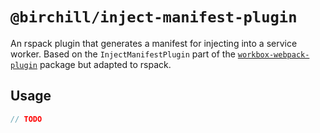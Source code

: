 # `@birchill/inject-manifest-plugin`

An rspack plugin that generates a manifest for injecting into a service worker.
Based on the `InjectManifestPlugin` part of the
[`workbox-webpack-plugin`](https://github.com/GoogleChrome/workbox/) package
but adapted to rspack.

## Usage

```js
// TODO
```
